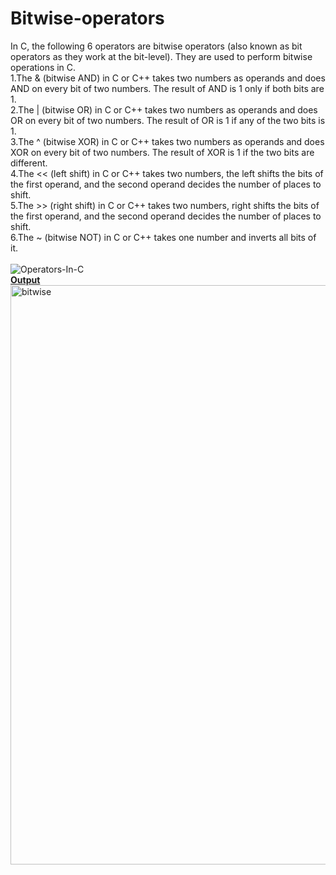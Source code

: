 # Bitwise-operators
In C, the following 6 operators are bitwise operators (also known as bit operators as they work at the bit-level). They are used to perform bitwise operations in C.<br>
1.The & (bitwise AND) in C or C++ takes two numbers as operands and does AND on every bit of two numbers. The result of AND is 1 only if both bits are 1. <br> 
2.The | (bitwise OR) in C or C++ takes two numbers as operands and does OR on every bit of two numbers. The result of OR is 1 if any of the two bits is 1.<br> 
3.The ^ (bitwise XOR) in C or C++ takes two numbers as operands and does XOR on every bit of two numbers. The result of XOR is 1 if the two bits are different.<br> 
4.The << (left shift) in C or C++ takes two numbers, the left shifts the bits of the first operand, and the second operand decides the number of places to shift. <br>
5.The >> (right shift) in C or C++ takes two numbers, right shifts the bits of the first operand, and the second operand decides the number of places to shift.<br> 
6.The ~ (bitwise NOT) in C or C++ takes one number and inverts all bits of it.<br>
<br>
![Operators-In-C](https://user-images.githubusercontent.com/124968304/234179252-90b76920-d5e4-451e-a900-67fcc277ae63.png)
<br>
<b><ins>Output</b></ins><br>
<img width="927" alt="bitwise" src="https://user-images.githubusercontent.com/124968304/234179783-e8e52c49-3464-4cc4-a7e9-bc051ab783dd.png">




